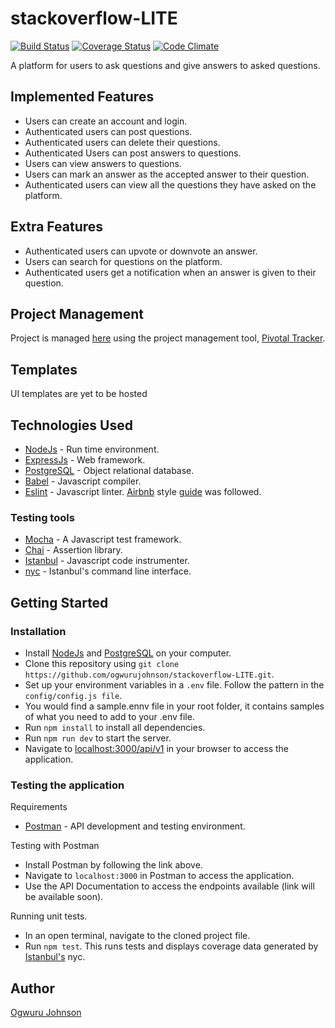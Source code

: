 # stackoverflow-LITE

[![Build Status](https://travis-ci.org/ogwurujohnson/stackoverflow-LITE.svg?branch=master)](https://travis-ci.org/ogwurujohnson/stackoverflow-LITE)
[![Coverage Status](https://coveralls.io/repos/github/ogwurujohnson/stackoverflow-LITE/badge.svg?branch=master)](https://coveralls.io/github/ogwurujohnson/stackoverflow-LITE?branch=master)
[![Code Climate](https://codeclimate.com/github/codeclimate/codeclimate/badges/gpa.svg)](https://codeclimate.com/github/ogwurujohnson/stackoverflow-LITE)

A platform for users to ask questions and give answers to asked questions.

## Implemented Features
* Users can create an account and login.
* Authenticated users can post questions.
* Authenticated users can delete their questions.
* Authenticated Users can post answers to questions.
* Users can view answers to questions.
* Users can mark an answer as the accepted answer to their question.
* Authenticated users can view all the questions they have asked on the platform.

## Extra Features
* Authenticated users can upvote or downvote an answer.
* Users can search for questions on the platform.
* Authenticated users get a notification when an answer is given to their question.


## Project Management
Project is managed [here](https://www.pivotaltracker.com/n/projects/2193169) using the project management tool, [Pivotal Tracker](https://www.pivotaltracker.com).

## Templates
UI templates are yet to be hosted

## Technologies Used
* [NodeJs](https://nodejs.org) - Run time environment.
* [ExpressJs](https://expressjs.com) - Web framework.
* [PostgreSQL](https://www.postgresql.org) - Object relational database.
* [Babel](https://babeljs.io) - Javascript compiler.
* [Eslint](https://eslint.org/) - Javascript linter. [Airbnb](https://www.npmjs.com/package/eslint-config-airbnb) style [guide](https://github.com/airbnb/javascript) was followed.

### Testing tools
* [Mocha](https://mochajs.org/) - A Javascript test framework.
* [Chai](http://chaijs.com) - Assertion library.
* [Istanbul](https://istanbul.js.org) - Javascript code instrumenter.
* [nyc](https://github.com/istanbuljs/nyc) - Istanbul's command line interface.

## Getting Started

### Installation
* Install [NodeJs](https://nodejs.org/en/download/) and [PostgreSQL](https://www.postgresql.org/download/) on your computer.
* Clone this repository using `git clone https://github.com/ogwurujohnson/stackoverflow-LITE.git`.
* Set up your environment variables in a `.env` file. Follow the pattern in the `config/config.js file`.
* You would find a sample.ennv file in your root folder, it contains samples of what you need to add to your .env file.
* Run `npm install` to install all dependencies.
* Run `npm run dev` to start the server.
* Navigate to [localhost:3000/api/v1](localhost:3000/api/v1) in your browser to access the application.

### Testing the application
Requirements
* [Postman](https://www.getpostman.com/) - API development and testing environment.

Testing with Postman
* Install Postman by following the link above.
* Navigate to `localhost:3000` in Postman to access the application.
* Use the API Documentation to access the endpoints available (link will be available soon).

Running unit tests.
* In an open terminal, navigate to the cloned project file.
* Run `npm test`. This runs tests and displays coverage data generated by [Istanbul's](https://istanbul.js.org) nyc.


## Author
[Ogwuru Johnson](https://www.github.com/ogwurujohnson)

